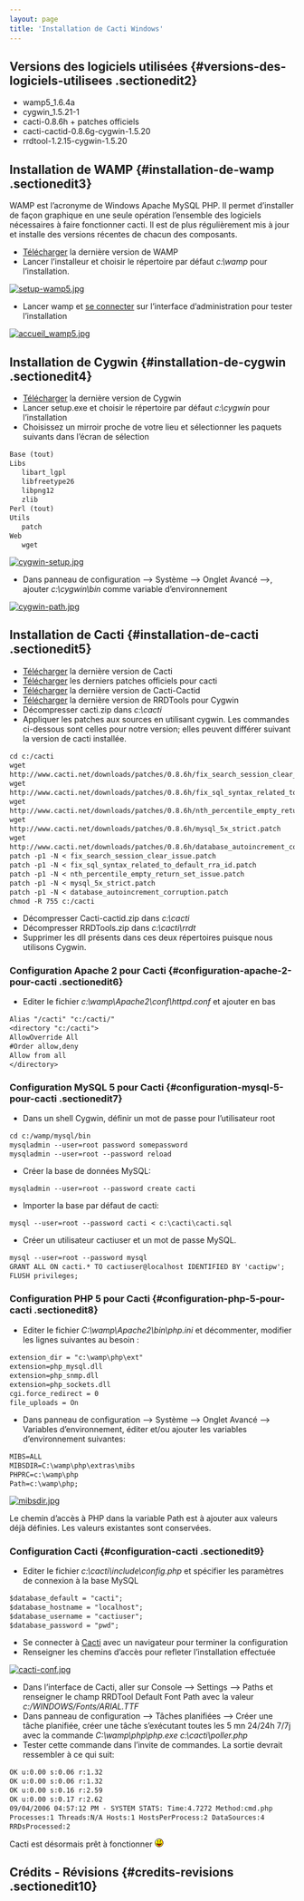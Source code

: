 ```yaml
---
layout: page
title: 'Installation de Cacti Windows'
---
```


Versions des logiciels utilisées {#versions-des-logiciels-utilisees .sectionedit2}
--------------------------------

-   wamp5\_1.6.4a
-   cygwin\_1.5.21-1
-   cacti-0.8.6h + patches officiels
-   cacti-cactid-0.8.6g-cygwin-1.5.20
-   rrdtool-1.2.15-cygwin-1.5.20

Installation de WAMP {#installation-de-wamp .sectionedit3}
--------------------

WAMP est l’acronyme de Windows Apache MySQL PHP. Il permet d’installer
de façon graphique en une seule opération l’ensemble des logiciels
nécessaires à faire fonctionner cacti. Il est de plus régulièrement mis
à jour et installe des versions récentes de chacun des composants.

-   [Télécharger](http://www.wampserver.com/download.php "http://www.wampserver.com/download.php")
    la dernière version de WAMP
-   Lancer l’installeur et choisir le répertoire par défaut *c:\\wamp*
    pour l’installation.

[![setup-wamp5.jpg](/assets/media/cacti/setup-wamp5.jpg@w=500 "setup-wamp5.jpg")](/_detail/cacti/setup-wamp5.jpg@id=cacti%253Awindows-install.html "cacti:setup-wamp5.jpg")

-   Lancer wamp et [se connecter](http://localhost "http://localhost")
    sur l’interface d’administration pour tester l’installation

[![accueil\_wamp5.jpg](/assets/media/cacti/accueil_wamp5.jpg@w=500 "accueil_wamp5.jpg")](/_detail/cacti/accueil_wamp5.jpg@id=cacti%253Awindows-install.html "cacti:accueil_wamp5.jpg")

Installation de Cygwin {#installation-de-cygwin .sectionedit4}
----------------------

-   [Télécharger](http://www.cygwin.com "http://www.cygwin.com") la
    dernière version de Cygwin
-   Lancer setup.exe et choisir le répertoire par défaut *c:\\cygwin*
    pour l’installation
-   Choisissez un mirroir proche de votre lieu et sélectionner les
    paquets suivants dans l’écran de sélection

~~~
Base (tout)
Libs
   libart_lgpl
   libfreetype26
   libpng12
   zlib
Perl (tout)
Utils
   patch
Web
   wget
~~~

[![cygwin-setup.jpg](/assets/media/cacti/cygwin-setup.jpg@w=500 "cygwin-setup.jpg")](/_detail/cacti/cygwin-setup.jpg@id=cacti%253Awindows-install.html "cacti:cygwin-setup.jpg")

-   Dans panneau de configuration –\> Système –\> Onglet Avancé –\>,
    ajouter *c:\\cygwin\\bin* comme variable d’environnement

[![cygwin-path.jpg](/assets/media/cacti/cygwin-path.jpg "cygwin-path.jpg")](/_detail/cacti/cygwin-path.jpg@id=cacti%253Awindows-install.html "cacti:cygwin-path.jpg")

Installation de Cacti {#installation-de-cacti .sectionedit5}
---------------------

-   [Télécharger](http://cacti.net/download_cacti.php "http://cacti.net/download_cacti.php")
    la dernière version de Cacti
-   [Télécharger](http://cacti.net/download_patches.php "http://cacti.net/download_patches.php")
    les derniers patches officiels pour cacti
-   [Télécharger](http://cacti.net/cactid_download.php "http://cacti.net/cactid_download.php")
    la dernière version de Cacti-Cactid
-   [Télécharger](http://www.cacti.net/downloads/rrdtool/win32/ "http://www.cacti.net/downloads/rrdtool/win32/")
    la dernière version de RRDTools pour Cygwin
-   Décompresser cacti.zip dans *c:\\cacti*
-   Appliquer les patches aux sources en utilisant cygwin. Les commandes
    ci-dessous sont celles pour notre version; elles peuvent différer
    suivant la version de cacti installée.

~~~
cd c:/cacti
wget http://www.cacti.net/downloads/patches/0.8.6h/fix_search_session_clear_issue.patch
wget http://www.cacti.net/downloads/patches/0.8.6h/fix_sql_syntax_related_to_default_rra_id.patch
wget http://www.cacti.net/downloads/patches/0.8.6h/nth_percentile_empty_return_set_issue.patch
wget http://www.cacti.net/downloads/patches/0.8.6h/mysql_5x_strict.patch
wget http://www.cacti.net/downloads/patches/0.8.6h/database_autoincrement_corruption.patch
patch -p1 -N < fix_search_session_clear_issue.patch
patch -p1 -N < fix_sql_syntax_related_to_default_rra_id.patch
patch -p1 -N < nth_percentile_empty_return_set_issue.patch
patch -p1 -N < mysql_5x_strict.patch
patch -p1 -N < database_autoincrement_corruption.patch
chmod -R 755 c:/cacti
~~~

-   Décompresser Cacti-cactid.zip dans *c:\\cacti*
-   Décompresser RRDTools.zip dans *c:\\cacti\\rrdt*
-   Supprimer les dll présents dans ces deux répertoires puisque nous
    utilisons Cygwin.

### Configuration Apache 2 pour Cacti {#configuration-apache-2-pour-cacti .sectionedit6}

-   Editer le fichier *c:\\wamp\\Apache2\\conf\\httpd.conf* et ajouter
    en bas

~~~
Alias "/cacti" "c:/cacti/"
<directory "c:/cacti">
AllowOverride All
#Order allow,deny
Allow from all
</directory>
~~~

### Configuration MySQL 5 pour Cacti {#configuration-mysql-5-pour-cacti .sectionedit7}

-   Dans un shell Cygwin, définir un mot de passe pour l’utilisateur
    root

~~~
cd c:/wamp/mysql/bin
mysqladmin --user=root password somepassword
mysqladmin --user=root --password reload
~~~

-   Créer la base de données MySQL:

~~~
mysqladmin --user=root --password create cacti
~~~

-   Importer la base par défaut de cacti:

~~~
mysql --user=root --password cacti < c:\cacti\cacti.sql
~~~

-   Créer un utilisateur cactiuser et un mot de passe MySQL.

~~~ {.code .sql}
mysql --user=root --password mysql
GRANT ALL ON cacti.* TO cactiuser@localhost IDENTIFIED BY 'cactipw';
FLUSH privileges;
~~~

### Configuration PHP 5 pour Cacti {#configuration-php-5-pour-cacti .sectionedit8}

-   Editer le fichier *C:\\wamp\\Apache2\\bin\\php.ini* et décommenter,
    modifier les lignes suivantes au besoin :

~~~ {.code .php}
extension_dir = "c:\wamp\php\ext"
extension=php_mysql.dll
extension=php_snmp.dll
extension=php_sockets.dll
cgi.force_redirect = 0
file_uploads = On
~~~

-   Dans panneau de configuration –\> Système –\> Onglet Avancé –\>
    Variables d’environnement, éditer et/ou ajouter les variables
    d’environnement suivantes:

~~~
MIBS=ALL
MIBSDIR=C:\wamp\php\extras\mibs
PHPRC=c:\wamp\php
Path=c:\wamp\php;
~~~

[![mibsdir.jpg](/assets/media/cacti/mibsdir.jpg "mibsdir.jpg")](/_detail/cacti/mibsdir.jpg@id=cacti%253Awindows-install.html "cacti:mibsdir.jpg")

Le chemin d’accès à PHP dans la variable Path est à ajouter aux valeurs
déjà définies. Les valeurs existantes sont conservées.

### Configuration Cacti {#configuration-cacti .sectionedit9}

-   Editer le fichier *c:\\cacti\\include\\config.php* et spécifier les
    paramètres de connexion à la base MySQL

~~~ {.code .php}
$database_default = "cacti";
$database_hostname = "localhost";
$database_username = "cactiuser";
$database_password = "pwd";
~~~

-   Se connecter à
    [Cacti](http://localhost/cacti "http://localhost/cacti") avec un
    navigateur pour terminer la configuration
-   Renseigner les chemins d’accès pour refleter l’installation
    effectuée

[![cacti-conf.jpg](/assets/media/cacti/cacti-conf.jpg "cacti-conf.jpg")](/_detail/cacti/cacti-conf.jpg@id=cacti%253Awindows-install.html "cacti:cacti-conf.jpg")

-   Dans l’interface de Cacti, aller sur Console –\> Settings –\> Paths
    et renseigner le champ RRDTool Default Font Path avec la valeur
    *c:/WINDOWS/Fonts/ARIAL.TTF*
-   Dans panneau de configuration –\> Tâches planifiées –\> Créer une
    tâche planifiée, créer une tâche s’exécutant toutes les 5 mn 24/24h
    7/7j avec la commande *C:\\wamp\\php\\php.exe c:\\cacti\\poller.php*
-   Tester cette commande dans l’invite de commandes. La sortie devrait
    ressembler à ce qui suit:

~~~
OK u:0.00 s:0.06 r:1.32
OK u:0.00 s:0.06 r:1.32
OK u:0.00 s:0.16 r:2.59
OK u:0.00 s:0.17 r:2.62
09/04/2006 04:57:12 PM - SYSTEM STATS: Time:4.7272 Method:cmd.php Processes:1 Threads:N/A Hosts:1 HostsPerProcess:2 DataSources:4 RRDsProcessed:2
~~~

Cacti est désormais prêt à fonctionner
![:-P](../lib/images/smileys/icon_razz.gif)

Crédits - Révisions {#credits-revisions .sectionedit10}
-------------------